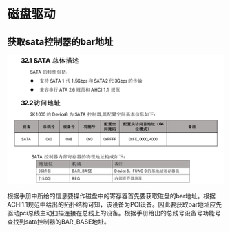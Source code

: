 # 磁盘驱动

## 获取sata控制器的bar地址
![Alt text](./img/2024-04-15_11-13.png)

根据手册中所给的信息要操作磁盘中的寄存器首先要获取磁盘的bar地址。根据ACHI1.1规范中给出的拓扑结构可知，该设备为PCI设备。因此要获取bar地址应先驱动pci总线主动扫描连接在总线上的设备。根据手册给出的总线号设备号功能号查找到sata控制器的BAR_BASE地址。

### 
